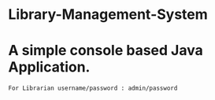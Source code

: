 # Library-Management-System

# A simple console based Java Application. </br>

``For Librarian username/password : admin/password``
